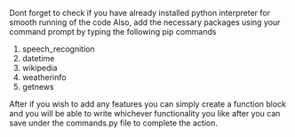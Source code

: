 Dont forget to check if you have already installed python interpreter for smooth running of the code
Also, add the necessary packages using your command prompt by typing the following pip commands
   1. speech_recognition
   2. datetime
   3. wikipedia
   4. weatherinfo
   5. getnews

After if you wish to add any features you can simply create a function block and
you will be able to write whichever functionality you like after you can save under the commands.py file
to complete the action.
